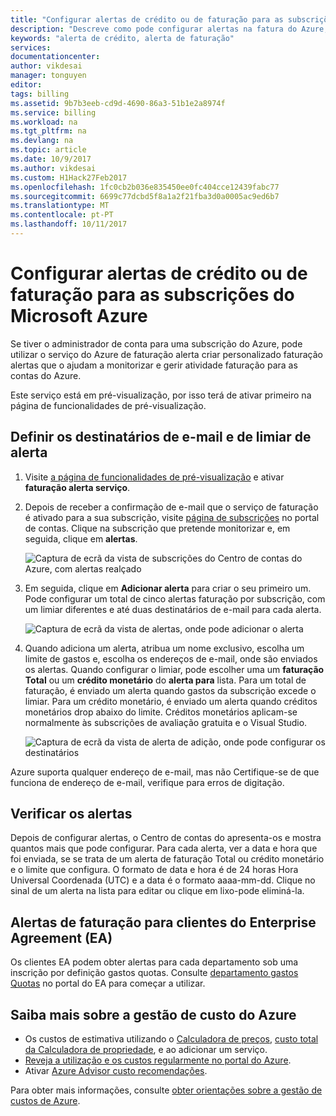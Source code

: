 ```yaml
---
title: "Configurar alertas de crédito ou de faturação para as subscrições do Azure | Microsoft Docs"
description: "Descreve como pode configurar alertas na fatura do Azure, para evitar a faturação surpresas."
keywords: "alerta de crédito, alerta de faturação"
services: 
documentationcenter: 
author: vikdesai
manager: tonguyen
editor: 
tags: billing
ms.assetid: 9b7b3eeb-cd9d-4690-86a3-51b1e2a8974f
ms.service: billing
ms.workload: na
ms.tgt_pltfrm: na
ms.devlang: na
ms.topic: article
ms.date: 10/9/2017
ms.author: vikdesai
ms.custom: H1Hack27Feb2017
ms.openlocfilehash: 1fc0cb2b036e835450ee0fc404cce12439fabc77
ms.sourcegitcommit: 6699c77dcbd5f8a1a2f21fba3d0a0005ac9ed6b7
ms.translationtype: MT
ms.contentlocale: pt-PT
ms.lasthandoff: 10/11/2017
---
```

# <a name="set-up-billing-or-credit-alerts-for-your-microsoft-azure-subscriptions"></a>Configurar alertas de crédito ou de faturação para as subscrições do Microsoft Azure
Se tiver o administrador de conta para uma subscrição do Azure, pode utilizar o serviço do Azure de faturação alerta criar personalizado faturação alertas que o ajudam a monitorizar e gerir atividade faturação para as contas do Azure.

Este serviço está em pré-visualização, por isso terá de ativar primeiro na página de funcionalidades de pré-visualização.

## <a name="set-the-alert-threshold-and-email-recipients"></a>Definir os destinatários de e-mail e de limiar de alerta
1. Visite [a página de funcionalidades de pré-visualização](https://account.windowsazure.com/PreviewFeatures) e ativar **faturação alerta serviço**.

1. Depois de receber a confirmação de e-mail que o serviço de faturação é ativado para a sua subscrição, visite [página de subscrições](https://account.windowsazure.com/Subscriptions) no portal de contas. Clique na subscrição que pretende monitorizar e, em seguida, clique em **alertas**.

    ![Captura de ecrã da vista de subscrições do Centro de contas do Azure, com alertas realçado][Image1]

2. Em seguida, clique em **Adicionar alerta** para criar o seu primeiro um. Pode configurar um total de cinco alertas faturação por subscrição, com um limiar diferentes e até duas destinatários de e-mail para cada alerta.

    ![Captura de ecrã da vista de alertas, onde pode adicionar o alerta][Image2]

3. Quando adiciona um alerta, atribua um nome exclusivo, escolha um limite de gastos e, escolha os endereços de e-mail, onde são enviados os alertas. Quando configurar o limiar, pode escolher uma um **faturação Total** ou um **crédito monetário** do **alerta para** lista. Para um total de faturação, é enviado um alerta quando gastos da subscrição excede o limiar. Para um crédito monetário, é enviado um alerta quando créditos monetários drop abaixo do limite. Créditos monetários aplicam-se normalmente às subscrições de avaliação gratuita e o Visual Studio.

    ![Captura de ecrã da vista de alerta de adição, onde pode configurar os destinatários][Image3]

Azure suporta qualquer endereço de e-mail, mas não Certifique-se de que funciona de endereço de e-mail, verifique para erros de digitação.

## <a name="check-on-your-alerts"></a>Verificar os alertas
Depois de configurar alertas, o Centro de contas do apresenta-os e mostra quantos mais que pode configurar. Para cada alerta, ver a data e hora que foi enviada, se se trata de um alerta de faturação Total ou crédito monetário e o limite que configura. O formato de data e hora é de 24 horas Hora Universal Coordenada (UTC) e a data é o formato aaaa-mm-dd. Clique no sinal de um alerta na lista para editar ou clique em lixo-pode eliminá-la.

## <a name="billing-alerts-for-enterprise-agreement-ea-customers"></a>Alertas de faturação para clientes do Enterprise Agreement (EA)
Os clientes EA podem obter alertas para cada departamento sob uma inscrição por definição gastos quotas. Consulte [departamento gastos Quotas](https://ea.azure.com/helpdocs/departmentSpendingQuotas) no portal do EA para começar a utilizar.

## <a name="learn-more-about-azure-cost-management"></a>Saiba mais sobre a gestão de custo do Azure
- Os custos de estimativa utilizando o [Calculadora de preços](https://azure.microsoft.com/pricing/calculator/), [custo total da Calculadora de propriedade](https://aka.ms/azure-tco-calculator), e ao adicionar um serviço.
- [Reveja a utilização e os custos regularmente no portal do Azure](billing-getting-started.md#costs).
- Ativar [Azure Advisor custo recomendações](../advisor/advisor-cost-recommendations.md).

Para obter mais informações, consulte [obter orientações sobre a gestão de custos de Azure](billing-getting-started.md).

[Image1]: ./media/azure-billing-set-up-alerts/billingalert1.png 
[Image2]: ./media/azure-billing-set-up-alerts/billingalert2.png
[Image3]: ./media/azure-billing-set-up-alerts/billingalerts3.png 
